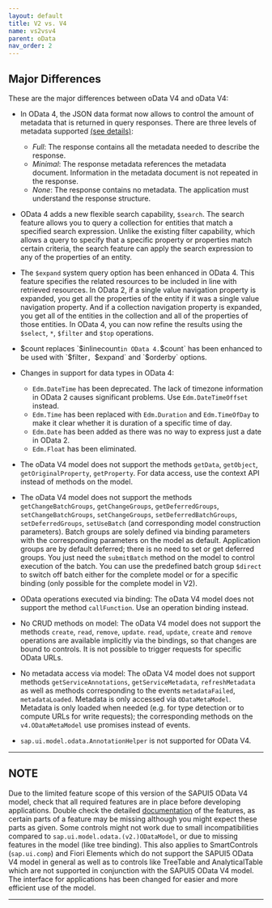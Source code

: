 ```yaml
---
layout: default
title: V2 vs. V4
name: vs2vsv4
parent: oData
nav_order: 2
---
```


## Major Differences

These are the major differences between oData V4 and oData V4:

* In OData 4, the JSON data format now allows to control the amount of metadata that is returned in query responses. There are three levels of metadata supported [(see details)](http://docs.oasis-open.org/odata/odata-json-format/v4.0/os/odata-json-format-v4.0-os.html#_Toc372793040):
  * _Full_: The response contains all the metadata needed to describe the response.
  * _Minimal_: The response metadata references the metadata document. Information in the metadata document is not repeated in the response.
  * _None_: The response contains no metadata. The application must understand the response structure.

* OData 4 adds a new flexible search capability, `$search`. The search feature allows you to query a collection for entities that match a specified search expression. Unlike the existing filter capability, which allows a query to specify that a specific property or properties match certain criteria, the search feature can apply the search expression to any of the properties of an entity.

* The `$expand` system query option has been enhanced in OData 4. This feature specifies the related resources to be included in line with retrieved resources. In OData 2, if a single value navigation property is expanded, you get all the properties of the entity if it was a single value navigation property. And if a collection navigation property is expanded, you get all of the entities in the collection and all of the properties of those entities. In OData 4, you can now refine the results using the `$select`, `*`, `$filter` and `$top` operations.

* $count replaces `$inlinecount` in OData 4. `$count` has been enhanced to be used with `$filter`, `$expand` and `$orderby` options.

* Changes in support for data types in OData 4:
  * `Edm.DateTime` has been deprecated. The lack of timezone information in OData 2 causes significant problems. Use `Edm.DateTimeOffset` instead.
  * `Edm.Time` has been replaced with `Edm.Duration` and `Edm.TimeOfDay` to make it clear whether it is duration of a specific time of day.
  * `Edm.Date` has been added as there was no way to express just a date in OData 2.
  * `Edm.Float` has been eliminated.

* The oData V4 model does not support the methods `getData`, `getObject`, `getOriginalProperty`, `getProperty`. For data access, use the context API instead of methods on the model.

* The oData V4 model does not support the methods `getChangeBatchGroups`, `getChangeGroups`, `getDeferredGroups`, `setChangeBatchGroups`, `setChangeGroups`, `setDeferredBatchGroups`, `setDeferredGroups`, `setUseBatch` (and corresponding model construction parameters). Batch groups are solely defined via binding parameters with the corresponding parameters on the model as default. Application groups are by default deferred; there is no need to set or get deferred groups. You just need the `submitBatch` method on the model to control execution of the batch. You can use the predefined batch group `$direct` to switch off batch either for the complete model or for a specific binding (only possible for the complete model in V2).

* OData operations executed via binding: The oData V4 model does not support the method `callFunction`. Use an operation binding instead.

* No CRUD methods on model: The oData V4 model does not support the methods `create`, `read`, `remove`, `update`. `read`, `update`, `create` and `remove` operations are available implicitly via the bindings, so that changes are bound to controls. It is not possible to trigger requests for specific OData URLs.

* No metadata access via model: The oData V4 model does not support methods `getServiceAnnotations`, `getServiceMetadata`, `refreshMetadata` as well as methods corresponding to the events `metadataFailed`, `metadataLoaded`. Metadata is only accessed via `ODataMetaModel`. Metadata is only loaded when needed (e.g. for type detection or to compute URLs for write requests); the corresponding methods on the `v4.ODataMetaModel` use promises instead of events.

* `sap.ui.model.odata.AnnotationHelper` is not supported for OData V4.

---

## NOTE

Due to the limited feature scope of this version of the SAPUI5 OData V4 model, check that all required features are in place before developing applications. Double check the detailed [documentation](https://help.sap.com/viewer/468a97775123488ab3345a0c48cadd8f/1809.000/en-US/e1b625940c104b558e52f47afe5ddb4f.html) of the features, as certain parts of a feature may be missing although you might expect these parts as given. Some controls might not work due to small incompatibilities compared to `sap.ui.model.odata.(v2.)ODataModel`, or due to missing features in the model (like tree binding). This also applies to SmartControls (`sap.ui.comp`) and Fiori Elements which do not support the SAPUI5 OData V4 model in general as well as to controls like TreeTable and AnalyticalTable which are not supported in conjunction with the SAPUI5 OData V4 model. The interface for applications has been changed for easier and more efficient use of the model.

---
